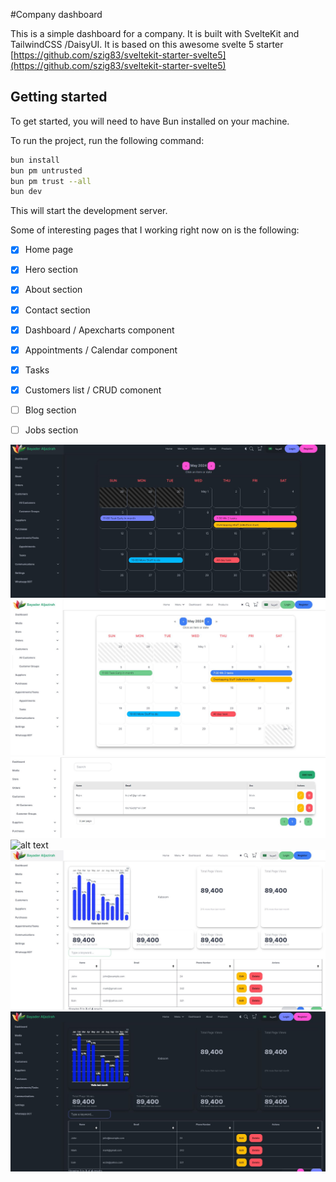#Company dashboard

This is a simple dashboard for a company. It is built with SvelteKit and TailwindCSS /DaisyUI.
It is based on this awesome svelte 5 starter [https://github.com/szig83/sveltekit-starter-svelte5](https://github.com/szig83/sveltekit-starter-svelte5)


## Getting started

To get started, you will need to have Bun installed on your machine.

To run the project, run the following command:

```bash
bun install
bun pm untrusted
bun pm trust --all
bun dev
```

This will start the development server.


Some of interesting pages that I working right now on is the following:

- [x] Home page
- [x] Hero section
- [x] About section
- [x] Contact section
- [x] Dashboard / Apexcharts component
- [x] Appointments / Calendar component
- [x] Tasks 
- [x] Customers list / CRUD comonent
- [ ] Blog section
- [ ] Jobs section


![alt text](https://github.com/bayaderpack/svelte5dashboard/blob/main/gitimages/calendarDark.JPG "Calendar dark version")
![alt text](https://github.com/bayaderpack/svelte5dashboard/blob/main/gitimages/CalendarLight.JPG "Calendar light version")
![alt text](https://github.com/bayaderpack/svelte5dashboard/blob/main/gitimages/costumersListLight.JPG "Customers list light version")
![alt text](https://github.com/bayaderpack/svelte5dashboard/blob/main/gitimages/costumerListDark.JPG "Customers list dark version")
![alt text](https://github.com/bayaderpack/svelte5dashboard/blob/main/gitimages/dashboardLight.JPG "dashboard light version")
![alt text](https://github.com/bayaderpack/svelte5dashboard/blob/main/gitimages/DashboardDark.JPG "dashboard dark version")